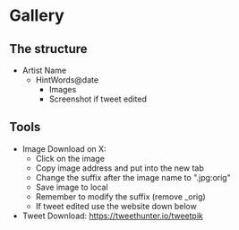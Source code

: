 # Gallery

## The structure

- Artist Name
  - HintWords@date
    - Images
    - Screenshot if tweet edited

## Tools

- Image Download on X:
  - Click on the image
  - Copy image address and put into the new tab
  - Change the suffix after the image name to ".jpg:orig"
  - Save image to local
  - Remember to modify the suffix (remove \_orig)
  - If tweet edited use the website down below
- Tweet Download: https://tweethunter.io/tweetpik
